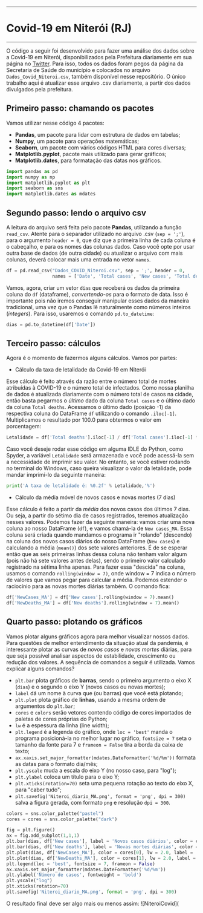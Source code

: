 ***
# Covid-19 em Niterói (RJ)
***

O código a seguir foi desenvolvido para fazer uma análise dos dados sobre a Covid-19 em Niterói, disponibilizados pela Prefeitura diariamente em sua página no [Twitter](https://twitter.com/saudeniteroi?s=20). 
Para isso, todos os dados foram pegos da página da Secretaria de Saúde do município e colocados no arquivo `Dados_Covid_Niteroi.csv`, também disponível nesse repositório.
O único trabalho aqui é atualizar esse arquivo .csv diariamente, a partir dos dados divulgados pela prefeitura.

## Primeiro passo: chamando os pacotes

Vamos utilizar nesse código 4 pacotes:

* **Pandas**, um pacote para lidar com estrutura de dados em tabelas;
* **Numpy**, um pacote para operações matemáticas;
* **Seaborn**, um pacote com vários códigos HTML para cores diversas;
* **Matplotlib.pyplot**, pacote mais utilizado para gerar gráficos;
* **Matplotlib.dates**, para formatação das datas nos gráficos.

```python
import pandas as pd
import numpy as np
import matplotlib.pyplot as plt
import seaborn as sns
import matplotlib.dates as mdates
```

## Segundo passo: lendo o arquivo csv

A leitura do arquivo será feita pelo pacote **Pandas**, utilizando a função `read_csv`. Atente para o separador utilizado no arquivo .csv (`sep = ';'`), para o argumento `header = 0`, que diz que a primeira linha de cada coluna é o cabeçalho, 
e para os nomes das colunas dados. Caso você opte por usar outra base de dados (de outra cidade) ou atualizar o arquivo com mais colunas, deverá colocar mais uma entrada no vetor `names`.

```python
df = pd.read_csv("Dados_COVID_Niteroi.csv", sep = ';', header = 0,
                 names = ['Date', 'Total cases', 'New cases', 'Total deaths', 'New deaths'])
```
Vamos, agora, criar um vetor `dias` que receberá os dados da primeira coluna do `df` (dataframe), *convertendo-os* para o formato de data. Isso é importante pois não iremos conseguir manipular esses dados da maneira tradicional, 
uma vez que o Pandas lê naturalmente como números inteiros (*integers*). Para isso, usaremos o comando `pd.to_datetime`:

```python
dias = pd.to_datetime(df['Date'])
```
## Terceiro passo: cálculos

Agora é o momento de fazermos alguns cálculos. Vamos por partes:

* Cálculo da taxa de letalidade da Covid-19 em Niterói

Esse cálculo é feito através da razão entre o número total de mortes atribuídas à COVID-19 e o número total de infectados. Como nossa planilha de dados é atualizada diariamente com o número total de casos na cidade, então basta pegarmos 
o *último* dado da coluna `Total cases` e o último dado da coluna `Total deaths`. Acessamos o último dado (posição -1) da respectiva coluna do DataFrame `df` utilizando o comando `.iloc[-1]`. Multiplicamos o resultado por 100.0 para obtermos 
o valor em porcentagem:

```python
Letalidade = df['Total deaths'].iloc[-1] / df['Total cases'].iloc[-1] * 100.0
```
Caso você deseje rodar esse código em alguma IDLE do Python, como Spyder, a variável `Letalidade` será armazenada e você pode acessá-la sem a necessidade de imprimir seu valor.
No entanto, se você estiver rodando no terminal do Windows, caso queira visualizar o valor da letalidade, pode mandar imprimí-lo da seguinte maneira:

```python
print('A taxa de letalidade é: %0.2f' % Letalidade,'%')
```

* Cálculo da média móvel de novos casos e novas mortes (7 dias)

Esse cálculo é feito a partir da *média* dos novos casos dos últimos 7 dias. Ou seja, a partir do sétimo dia de casos registrados, teremos atualização nesses valores. Podemos fazer da seguinte maneira: vamos criar uma nova coluna ao nosso DataFrame (`df`),
e vamos chamá-la de `New cases_MA`. Essa coluna será criada quando mandamos o programa ir "rolando" (descendo) na coluna dos novos casos diários do nosso DataFrame (`New cases`) e calculando a média (`mean()`) dos sete valores anteriores. É de se esperar então que
as seis primeiras linhas dessa coluna não tenham valor algum (pois não há sete valores antes delas), sendo o primeiro valor calculado registrado na sétima linha apenas. Para fazer essa "descida" na coluna, usamos o comando `rolling(window = 7)`, onde window = 7 indica o número de valores que vamos pegar
para calcular a média. Podemos estender o raciocínio para as novas mortes diárias também. O comando fica:

```python
df['NewCases_MA'] = df['New cases'].rolling(window = 7).mean()
df['NewDeaths_MA'] = df['New deaths'].rolling(window = 7).mean()
```

## Quarto passo: plotando os gráficos

Vamos plotar alguns gráficos agora para melhor visualizar nossos dados. Para questões de melhor entendimento da situação atual da pandemia, é interessante plotar as curvas de *novos casos* e *novas mortes* diárias, para que seja possível analisar aspectos de estabilidade, crescimento ou redução dos valores.
A sequência de comandos a seguir é utilizada. Vamos explicar alguns comandos?

* `plt.bar` plota gráficos de **barras**, sendo o primeiro argumento o eixo X (`dias`) e o segundo o eixo Y (novos casos ou novas mortes);
* `label` dá um nome à curva que (ou barras) que você está plotando;
* `plt.plot` plota gráfico de **linhas**, usando a mesma ordem de argumentos do `plt.bar`;
* `cores` e `colors` serão vetores contendo código de cores importados de paletas de cores próprias do Python;
* `lw` é a espessura da linha (line width);
* `plt.legend` é a legenda do gráfico, onde `loc = 'best'` manda o programa posicioná-la no melhor lugar no gráfico, `fontsize = 7` seta o tamanho da fonte para 7 e `frameon = False` tira a borda da caixa de texto;
* `ax.xaxis.set_major_formatter(mdates.DateFormatter('%d/%m'))` formata as datas para o formato dia/mês;
* `plt.yscale` muda a escala do eixo Y (no nosso caso, para "log");
* `plt.ylabel` coloca um título para o eixo Y;
* `plt.xticks(rotation=70)` seta uma pequena rotação ao texto do eixo X, para "caber tudo";
* `plt.savefig('Niteroi_diario_MA.png', format = 'png', dpi = 300)` salva a figura gerada, com formato `png` e resolução `dpi = 300`.

```python
colors = sns.color_palette("pastel")
cores = cores = sns.color_palette("dark")

fig = plt.figure()
ax = fig.add_subplot(1,1,1)
plt.bar(dias, df['New cases'], label = 'Novos casos diários', color = colors[0])
plt.bar(dias, df['New deaths'], label = 'Novas mortes diárias', color = colors[1])
plt.plot(dias, df['NewCases_MA'], color = cores[0], lw = 2.0, label = 'Novos casos (média móvel)')
plt.plot(dias, df['NewDeaths_MA'], color = cores[1], lw = 2.0, label = 'Novas mortes (média móvel)')
plt.legend(loc = 'best', fontsize = 7, frameon = False)
ax.xaxis.set_major_formatter(mdates.DateFormatter('%d/%m'))
plt.ylabel('Número de casos', fontweight = 'bold')
plt.yscale("log")
plt.xticks(rotation=70)
plt.savefig('Niteroi_diario_MA.png', format = 'png', dpi = 300)
```

O resultado final deve ser algo mais ou menos assim:
![NiteroiCovid](
